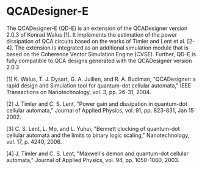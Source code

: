 # QCADesigner-E
The QCADesigner-E (QD-E) is an extension of the QCADesigner version 2.0.3 of Konrad Walus [1]. It implements the estimation of the power dissipation of QCA circuits based on the works of Timler and Lent et al. [2-4]. The extension is integrated as an additional simulation module that is based on the Coherence Vector Simulation Engine (CVSE). Further, QD-E is fully compatible to QCA designs generated with the QCADesigner version 2.0.3

[1]	K. Walus, T. J. Dysart, G. A. Jullien, and R. A. Budiman, "QCADesigner: a rapid design and Simulation tool for quantum-dot cellular automata," IEEE Transactions on Nanotechnology, vol. 3, pp. 26-31, 2004.

[2]	J. Timler and C. S. Lent, "Power gain and dissipation in quantum-dot cellular automata," Journal of Applied Physics, vol. 91, pp. 823-831, Jan 15 2002.

[3]	C. S. Lent, L. Mo, and L. Yuhui, "Bennett clocking of quantum-dot cellular automata and the limits to binary logic scaling," Nanotechnology, vol. 17, p. 4240, 2006.

[4]	J. Timler and C. S. Lent, "Maxwell's demon and quantum-dot cellular automata," Journal of Applied Physics, vol. 94, pp. 1050-1060, 2003.
